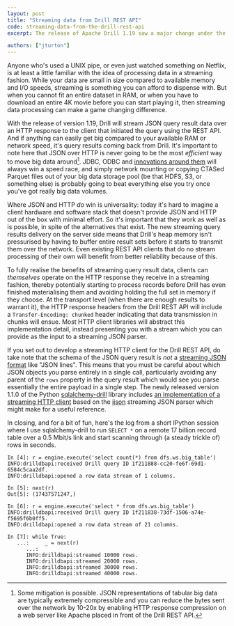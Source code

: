```yaml
---
layout: post
title: "Streaming data from Drill REST API"
code: streaming-data-from-the-drill-rest-api
excerpt: The release of Apache Drill 1.19 saw a major change under the hood of Drill's REST API with the introduction of a streaming data path for query results moving from Drill and over the network to the initiating client.  The result is better memory utilisation, less blocking and a more reliable API.

authors: ["jturton"]
---
```


Anyone who's used a UNIX pipe, or even just watched something on Netflix, is at least a little familiar with the idea of processing data in a streaming fashion.  While your data are small in size compared to available memory and I/O speeds, streaming is something you can afford to dispense with.  But when you cannot fit an entire dataset in RAM, or when you have to download an entire 4K movie before you can start playing it, then streaming data processing can make a game changing difference.

With the release of version 1.19, Drill will stream JSON query result data over an HTTP response to the client that initiated the query using the REST API.  And if anything can easily get big compared to your available RAM or network speed, it's query results coming back from Drill.  It's important to note here that JSON over HTTP is never going to be the most _efficient_ way to move big data around[^1].  JDBC, ODBC and [innovations around them](https://uwekorn.com/2019/11/17/fast-jdbc-access-in-python-using-pyarrow-jvm.html) will always win a speed race, and simply network mounting or copying CTASed Parquet files out of your big data storage pool (be that HDFS, S3, or something else) is probably going to beat everything else you try once you've got really big data volumes.

Where JSON and HTTP _do_ win is universality: today it's hard to imagine a client hardware and software stack that doesn't provide JSON and HTTP out of the box with minimal effort.  So it's important that they work as well as is possible, in spite of the alternatives that exist.  The new streaming query results delivery on the server side means that Drill's heap memory isn't pressurised by having to buffer entire result sets before it starts to transmit them over the network.  Even existing REST API clients that do no stream processing of their own will benefit from better reliability because of this.

To fully realise the benefits of streaming query result data, clients can _themselves_ operate on the HTTP response they receive in a streaming fashion, thereby potentially starting to process records before Drill has even finished materialising them and avoiding holding the full set in memory if they choose.  At the transport level (when there are enough results to warrant it), the HTTP response headers from the Drill REST API will include a `Transfer-Encoding: chunked` header indicating that data transmission in chunks will ensue.  Most HTTP client libraries will abstract this implementation detail, instead presenting you with a stream which you can provide as the input to a streaming JSON parser.

If you set out to develop a streaming HTTP client for the Drill REST API, do take note that the schema of the JSON query result is _not_ a [streaming JSON format](https://en.wikipedia.org/wiki/JSON_streaming) like "JSON lines".  This means that you must be careful about which JSON objects you parse entirely in a single call, particularly avoiding any parent of the `rows` property in the query result which would see you parse essentially the entire payload in a single step.  The newly released version 1.1.0 of the Python [sqlalchemy-drill](https://pypi.org/project/sqlalchemy-drill/) library includes [an implementation of a streaming HTTP client](https://github.com/JohnOmernik/sqlalchemy-drill/blob/master/sqlalchemy_drill/drilldbapi/_drilldbapi.py) based on the [ijson](https://pypi.org/project/ijson/) streaming JSON parser which might make for a useful reference.

In closing, and for a bit of fun, here's the log from a short IPython session where I use sqlalchemy-drill to run `SELECT *` on a remote 17 billion record table over a 0.5 Mbit/s link and start scanning through (a steady trickle of) rows in seconds.

```ipython
In [4]: r = engine.execute('select count(*) from dfs.ws.big_table')
INFO:drilldbapi:received Drill query ID 1f211888-cc20-fe6f-69d1-6584c5caa2df.
INFO:drilldbapi:opened a row data stream of 1 columns.

In [5]: next(r)
Out[5]: (17437571247,)

In [6]: r = engine.execute('select * from dfs.ws.big_table')
INFO:drilldbapi:received Drill query ID 1f211838-73df-1506-a74e-f5695f6b0ff5.
INFO:drilldbapi:opened a row data stream of 21 columns.

In [7]: while True:
   ...:     _ = next(r)
      ...:
      INFO:drilldbapi:streamed 10000 rows.
      INFO:drilldbapi:streamed 20000 rows.
      INFO:drilldbapi:streamed 30000 rows.
      INFO:drilldbapi:streamed 40000 rows.
```

[^1]: Some mitigation is possible.  JSON representations of tabular big data are typically extremely compressible and you can reduce the bytes sent over the network by 10-20x by enabling HTTP response compression on a web server like Apache placed in front of the Drill REST API.

